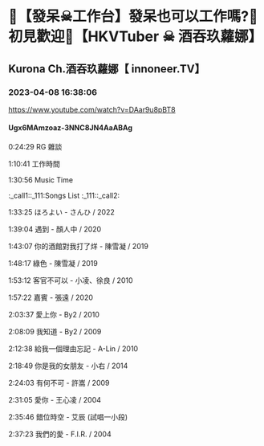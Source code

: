 # 💜【發呆☠工作台】發呆也可以工作嗎?🖤初見歡迎💜【HKVTuber ☠ 酒吞玖蘿娜】

## Kurona Ch.酒吞玖蘿娜【 innoneer.TV】

### 2023-04-08 16:38:06

https://www.youtube.com/watch?v=DAar9u8pBT8

#### Ugx6MAmzoaz-3NNC8JN4AaABAg

0:24:29 RG 雜談

1:10:41 工作時間

1:30:56 Music Time



:_call1::_111:Songs List :_111::_call2:

1:33:25 ほろよい - さんひ / 2022

1:39:04 遇到 - 顏人中 / 2020

1:43:07 你的酒館對我打了烊 - 陳雪凝 / 2019

1:48:17 綠色 - 陳雪凝 / 2019

1:53:12 客官不可以 - 小凌、徐良 / 2010

1:57:22 嘉賓 - 張遠 / 2020

2:03:37 愛上你 - By2 / 2010

2:08:09 我知道 - By2 / 2009

2:12:38 給我一個理由忘記 - A-Lin / 2010

2:18:49 你是我的女朋友 - 小右 / 2014

2:24:03 有何不可 - 許嵩 / 2009

2:31:05 愛你 - 王心凌 / 2004

2:35:46 錯位時空 - 艾辰 (試唱一小段)

2:37:23 我們的愛 - F.I.R. / 2004


